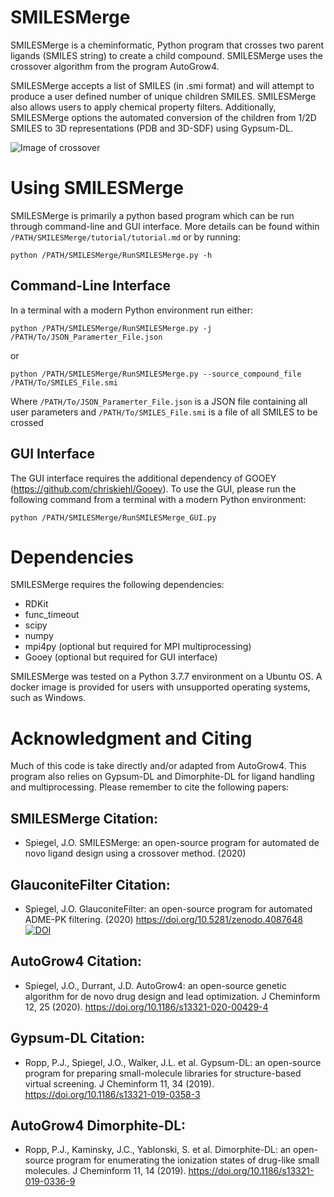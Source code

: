 # SMILESMerge

SMILESMerge is a cheminformatic, Python program that crosses two parent ligands (SMILES string) to create a child compound. SMILESMerge uses the crossover algorithm from the program AutoGrow4.

SMILESMerge accepts a list of SMILES (in .smi format) and will attempt to produce a user defined number of unique children SMILES. SMILESMerge also allows users to apply chemical property filters. Additionally, SMILESMerge options the automated conversion of the children from 1/2D SMILES to 3D representations (PDB and 3D-SDF) using Gypsum-DL.

![Image of crossover](https://github.com/Jacob-Spiegel/SMILESMerge/blob/main/Figures/crossover.png)

# Using SMILESMerge

SMILESMerge is primarily a python based program which can be run through command-line and GUI interface. More details can be found within `/PATH/SMILESMerge/tutorial/tutorial.md` or by running:

`python /PATH/SMILESMerge/RunSMILESMerge.py -h`

## Command-Line Interface

In a terminal with a modern Python environment run either:

`python /PATH/SMILESMerge/RunSMILESMerge.py -j /PATH/To/JSON_Paramerter_File.json`

or

`python /PATH/SMILESMerge/RunSMILESMerge.py --source_compound_file  /PATH/To/SMILES_File.smi`

Where `/PATH/To/JSON_Paramerter_File.json` is a JSON file containing all user parameters and `/PATH/To/SMILES_File.smi` is a file of all SMILES to be crossed


## GUI Interface

The GUI interface requires the additional dependency of GOOEY (https://github.com/chriskiehl/Gooey). To use the GUI, please run the following command from a terminal with a modern Python environment:

`python /PATH/SMILESMerge/RunSMILESMerge_GUI.py `


# Dependencies

SMILESMerge requires the following dependencies:
- RDKit
- func_timeout
- scipy
- numpy
- mpi4py (optional but required for MPI multiprocessing)
- Gooey (optional but required for GUI interface)

SMILESMerge was tested on a Python 3.7.7 environment on a Ubuntu OS. A docker image is provided for users with unsupported operating systems, such as Windows.

# Acknowledgment and Citing

Much of this code is take directly and/or adapted from AutoGrow4. This program also relies on Gypsum-DL and Dimorphite-DL for ligand handling and multiprocessing. Please remember to cite the following papers:

## SMILESMerge Citation:

- Spiegel, J.O. SMILESMerge: an open-source program for automated de novo ligand design using a crossover method. (2020)

## GlauconiteFilter Citation:

- Spiegel, J.O. GlauconiteFilter: an open-source program for automated ADME-PK filtering. (2020) https://doi.org/10.5281/zenodo.4087648
[![DOI](https://zenodo.org/badge/303535253.svg)](https://zenodo.org/badge/latestdoi/303535253)

## AutoGrow4 Citation:

- Spiegel, J.O., Durrant, J.D. AutoGrow4: an open-source genetic algorithm for de novo drug design and lead optimization. J Cheminform 12, 25 (2020). https://doi.org/10.1186/s13321-020-00429-4

## Gypsum-DL Citation:

- Ropp, P.J., Spiegel, J.O., Walker, J.L. et al. Gypsum-DL: an open-source program for preparing small-molecule libraries for structure-based virtual screening. J Cheminform 11, 34 (2019). https://doi.org/10.1186/s13321-019-0358-3

## AutoGrow4 Dimorphite-DL:

- Ropp, P.J., Kaminsky, J.C., Yablonski, S. et al. Dimorphite-DL: an open-source program for enumerating the ionization states of drug-like small molecules. J Cheminform 11, 14 (2019). https://doi.org/10.1186/s13321-019-0336-9

